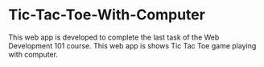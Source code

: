 # Tic-Tac-Toe-With-Computer
This web app is developed to complete the last task of the Web Development 101 course. This web app is shows Tic Tac Toe game playing with computer.
